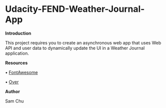 # Udacity-FEND-Weather-Journal-App

**Introduction**

This project requires you to create an asynchronous web app that uses Web API and user data to dynamically update the UI in a Weather Journal application.

**Resources**

• [FontAwesome](https://fontawesome.com/)

• [Over](https://web.over.app/)

**Author**

Sam Chu
